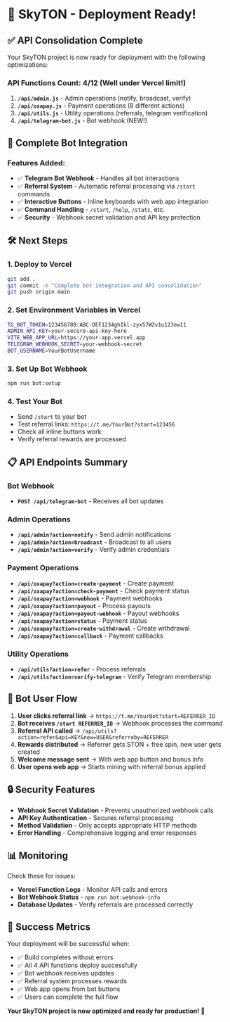 # 🚀 SkyTON - Deployment Ready!

## ✅ API Consolidation Complete

Your SkyTON project is now ready for deployment with the following optimizations:

### API Functions Count: **4/12** (Well under Vercel limit!)

1. **`/api/admin.js`** - Admin operations (notify, broadcast, verify)
2. **`/api/oxapay.js`** - Payment operations (8 different actions)
3. **`/api/utils.js`** - Utility operations (referrals, telegram verification)
4. **`/api/telegram-bot.js`** - Bot webhook (NEW!)

## 🤖 Complete Bot Integration

### Features Added:
- ✅ **Telegram Bot Webhook** - Handles all bot interactions
- ✅ **Referral System** - Automatic referral processing via `/start` commands
- ✅ **Interactive Buttons** - Inline keyboards with web app integration
- ✅ **Command Handling** - `/start`, `/help`, `/stats`, etc.
- ✅ **Security** - Webhook secret validation and API key protection

## 🛠️ Next Steps

### 1. Deploy to Vercel
```bash
git add .
git commit -m "Complete bot integration and API consolidation"
git push origin main
```

### 2. Set Environment Variables in Vercel
```bash
TG_BOT_TOKEN=123456789:ABC-DEF1234ghIkl-zyx57W2v1u123ew11
ADMIN_API_KEY=your-secure-api-key-here
VITE_WEB_APP_URL=https://your-app.vercel.app
TELEGRAM_WEBHOOK_SECRET=your-webhook-secret
BOT_USERNAME=YourBotUsername
```

### 3. Set Up Bot Webhook
```bash
npm run bot:setup
```

### 4. Test Your Bot
- Send `/start` to your bot
- Test referral links: `https://t.me/YourBot?start=123456`
- Check all inline buttons work
- Verify referral rewards are processed

## 📋 API Endpoints Summary

### Bot Webhook
- **`POST /api/telegram-bot`** - Receives all bot updates

### Admin Operations  
- **`/api/admin?action=notify`** - Send admin notifications
- **`/api/admin?action=broadcast`** - Broadcast to all users  
- **`/api/admin?action=verify`** - Verify admin credentials

### Payment Operations
- **`/api/oxapay?action=create-payment`** - Create payment
- **`/api/oxapay?action=check-payment`** - Check payment status
- **`/api/oxapay?action=webhook`** - Payment webhooks
- **`/api/oxapay?action=payout`** - Process payouts
- **`/api/oxapay?action=payout-webhook`** - Payout webhooks
- **`/api/oxapay?action=status`** - Payment status
- **`/api/oxapay?action=create-withdrawal`** - Create withdrawal
- **`/api/oxapay?action=callback`** - Payment callbacks

### Utility Operations
- **`/api/utils?action=refer`** - Process referrals
- **`/api/utils?action=verify-telegram`** - Verify Telegram membership

## 🎯 Bot User Flow

1. **User clicks referral link** → `https://t.me/YourBot?start=REFERRER_ID`
2. **Bot receives `/start REFERRER_ID`** → Webhook processes the command
3. **Referral API called** → `/api/utils?action=refer&api=KEY&new=USER&referreby=REFERRER`
4. **Rewards distributed** → Referrer gets STON + free spin, new user gets created
5. **Welcome message sent** → With web app button and bonus info
6. **User opens web app** → Starts mining with referral bonus applied

## 🔒 Security Features

- **Webhook Secret Validation** - Prevents unauthorized webhook calls
- **API Key Authentication** - Secures referral processing
- **Method Validation** - Only accepts appropriate HTTP methods
- **Error Handling** - Comprehensive logging and error responses

## 📊 Monitoring

Check these for issues:
- **Vercel Function Logs** - Monitor API calls and errors
- **Bot Webhook Status** - `npm run bot:webhook-info`
- **Database Updates** - Verify referrals are processed correctly

## 🎉 Success Metrics

Your deployment will be successful when:
- ✅ Build completes without errors
- ✅ All 4 API functions deploy successfully  
- ✅ Bot webhook receives updates
- ✅ Referral system processes rewards
- ✅ Web app opens from bot buttons
- ✅ Users can complete the full flow

**Your SkyTON project is now optimized and ready for production! 🚀**
